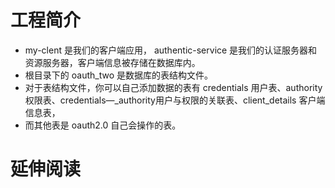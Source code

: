 # 工程简介
* my-clent 是我们的客户端应用， authentic-service 是我们的认证服务器和资源服务器，客户端信息被存储在数据库内。
* 根目录下的 oauth_two 是数据库的表结构文件。
* 对于表结构文件，你可以自己添加数据的表有 credentials 用户表、authority权限表、credentials—_authority用户与权限的关联表、client_details 客户端信息表，
* 而其他表是 oauth2.0 自己会操作的表。
# 延伸阅读

